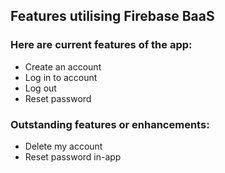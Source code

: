 




## Features utilising Firebase BaaS

### Here are current features of the app:

 - Create an account
 - Log in to account
 - Log out
 - Reset password

### Outstanding features or enhancements:
 - Delete my account
 - Reset password in-app